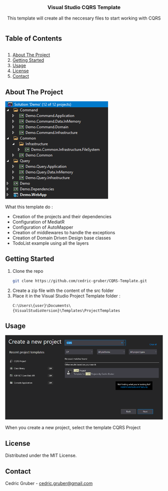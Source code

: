
<!-- PROJECT LOGO -->
<br />
<p align="center">
  <h3 align="center">Visual Studio CQRS Template</h3>

  <p align="center">
    This template will create all the neccesary files to start working with CQRS
  </p>
</p>



<!-- TABLE OF CONTENTS -->

  <h2 style="display: inline-block">Table of Contents</h2>
  <ol>
    <li><a href="#about-the-project">About The Project</a></li>
    <li><a href="#getting-started">Getting Started</a></li>
    <li><a href="#usage">Usage</a></li>
    <li><a href="#license">License</a></li>
    <li><a href="#contact">Contact</a></li>
  </ol>



<!-- ABOUT THE PROJECT -->
## About The Project

![screenshot](https://github.com/cedric-gruber/CQRS-Template/blob/master/Images/SolutionExplorer.png?raw=true)
<p>What this template do :</p>
<ul>
  <li>Creation of the projects and their dependencies</li>
  <li>Configuration of MediatR</li>
  <li>Configuration of AutoMapper</li>
  <li>Creation of middlewares to handle the exceptions</li>
  <li>Creation of Domain Driven Design base classes</li>
  <li>TodoList example using all the layers</li>
</ul>


<!-- GETTING STARTED -->
## Getting Started

1. Clone the repo
   ```sh
   git clone https://github.com/cedric-gruber/CQRS-Template.git
   ```
2. Create a zip file with the content of the src folder
3. Place it in the Visual Studio Project Template folder :
   ```
   C:\Users\{user}\Documents\{VisualStudioVersion}\Templates\ProjectTemplates
   ``` 

<!-- USAGE EXAMPLES -->
## Usage

![screenshot](https://github.com/cedric-gruber/CQRS-Template/blob/master/Images/CreateProject.png?raw=true)

<p>When you create a new project, select the template CQRS Project</p>



<!-- LICENSE -->
## License

Distributed under the MIT License.


<!-- CONTACT -->
## Contact

Cedric Gruber - cedric.gruber@gmail.com

